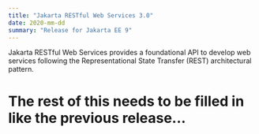 ```yaml
---
title: "Jakarta RESTful Web Services 3.0"
date: 2020-mm-dd
summary: "Release for Jakarta EE 9"
---
```

Jakarta RESTful Web Services provides a foundational API to develop web services
following the Representational State Transfer (REST) architectural pattern.

# The rest of this needs to be filled in like the previous release...
